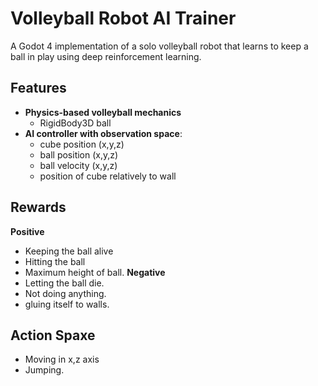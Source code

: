 # Volleyball Robot AI Trainer

A Godot 4 implementation of a solo volleyball robot that learns to keep a ball in play using deep reinforcement learning.


## Features

- **Physics-based volleyball mechanics**
  - RigidBody3D ball
- **AI controller with observation space**:
  - cube position (x,y,z)
  - ball position (x,y,z)
  - ball velocity (x,y,z)
  - position of cube relatively to wall
    
## Rewards
**Positive**
- Keeping the ball alive
- Hitting the ball
- Maximum height of ball.
**Negative**
- Letting the ball die.
- Not doing anything.
- gluing itself to walls.

## Action Spaxe
- Moving in x,z axis
- Jumping.
